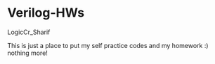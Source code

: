 # Verilog-HWs
LogicCr_Sharif

This is just a place to put my self practice codes and my homework :) nothing more!
